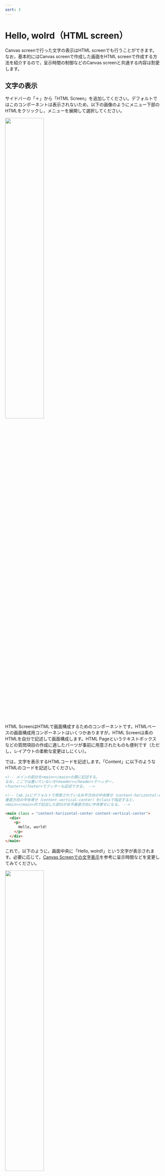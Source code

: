 ```yaml
---
sort: 3
---
```


# Hello, wolrd（HTML screen）
Canvas screenで行った文字の表示はHTML screenでも行うことができます。なお，基本的にはCanvas screenで作成した画面をHTML screenで作成する方法を紹介するので，呈示時間の制御などのCanvas screenと共通する内容は割愛します。

## 文字の表示
サイドバーの「＋」から「HTML Screen」を追加してください。デフォルトではこのコンポーネントは表示されないため，以下の画像のようにメニュー下部のHTMLをクリックし，メニューを展開して選択してください。

<img src='./image/fig4.png' width='50%'>

HTML ScreenはHTMLで画面構成するためのコンポーネントです。HTMLベースの画面構成用コンポーネントはいくつかありますが，HTML Screenは素のHTMLを自分で記述して画面構成します。HTML Pageというテキストボックスなどの質問項目の作成に適したパーツが事前に用意されたものも便利です（ただし，レイアウトの柔軟な変更はしにくい）。


では，文字を表示するHTMLコードを記述します。「Content」に以下のようなHTMLのコードを記述してください。

```html
<!-- メインの部分を<main></main>の間に記述する。
なお，ここでは書いていないが<header></header>でヘッダー，
<footer></footer>でフッターも記述できる。 -->

<!-- lab.jsにデフォルトで用意されている水平方向の中央寄せ（content-horizontal-center）と
垂直方向の中央寄せ（content-vertical-center）をclassで指定すると，
<main></main>内で記述した部分が水平垂直方向に中央寄せになる。 -->

<main class = "content-horizontal-center content-vertical-center">
  <div>
    <p>
      Hello, world!
    </p>
  </div>
</main>
```

これで，以下のように，画面中央に「Hello, wolrd!」という文字が表示されます。必要に応じて，[Canvas Screenでの文字表示](./hello_world_canvas.md)を参考に呈示時間などを変更してみてください。


<img src='./image/fig5.png' width='50%'>


## HTML Screenでは何をやっているのか（省略可）
上記のコードで画面中央に「Hello, wolrd!」と表示される中身はどうなっているのかを少し説明します（HTMLの知識がある方や背景に関心のあまりない方は読み飛ばしてください）。

注意点として，lab.jsにはHTMLで画面を構成するためのレイアウトの指定や定義が既に行われているため，ここでの説明は一般的なHTMLでのページ構成とは少し異なる説明になります。

まず，lab.js BuilderでHTML Screenベースの画面を作成する場合，場面の領域をheader, main, footerの3つに分けて考えます。このうち，headerとfooterはメイン画面ではない上部と下部の領域となるため，省略される場合も多いでしょう。headerとfooterはWordをイメージしていただくとよいかもしれません。mainの部分がメイン画面になります（そのままですが）。

まず，どこからどこまでがメイン場面として画面レイアウトを構成するのかを定義します。`<main>`から始まり，`</main>`までの範囲がメイン画面であることを`<main></main>`のHTMLタグで記述します。`<`と`>`で囲まれた文字列はHTMLタグとして認識されるため，画面には表示されない点に注意してください。

しかし，今回は`<main>`ではなく，`<main class = "content-horizontal-center content-vertical-center">`と記述してます。ここでは`<main>`から`</main>`で囲まれた領域のレイアウトとして`content-horizontal-center`と`content-vertical-center`というclassを指定しています。classとは特定のレイアウトや見た目を予め任意のclass名で定義しておくことで，class名を与えることで，事前に定義したレイアウトに当該要素を変化させるものです。例えば，ファッションで「オフィスカジュアル」と言えば，どのような見た目かがわかるというイメージでしょうか。lab.jsで用意されている`content-horizontal-center`というclassを指定した場合，その要素は水平方向に中央寄せで表示されます。今回は，`content-horizontal-center`と`content-vertical-center`の2つ指定することで，水平方向と垂直方向に中央寄せ（つまり，画面中央寄せ）を実現しています。他のも色々なclassが用意されていますが，詳しくは[こちら](https://labjs.readthedocs.io/en/latest/learn/css/style.html)をご確認ください。

classをうまく利用することでレイアウトや見た目を簡単に制御することができます。例えば，以下のように書き替えると水平方向に右寄せ，垂直方向に中央寄せが実現できます。

```html
<main class = "content-horizontal-right content-vertical-center">
  <div>
    <p>
      Hello, world!
    </p>
  </div>
</main>
```

<img src='./image/fig6.png' width='50%'>

サイドバーの「設定」→「CSS」で自分で新たにclassを定義することも可能です。

`<div></div>`はグループ化するためのタグ`<p></p>`は段落タグになります。詳しくはHTMLに関する資料をご参照ください。

## 見た目の変更

HTMLでは文字サイズや色を比較的簡単に変更することができます。
例えば，以下のように小さい文字サイズから大きなサイズまで変更が可能です。

小さい字
```html
<main class = "content-horizontal-center content-vertical-center">
  <div>
    <!-- style = "font-size:○vh"でフォントサイズを変更する（vhは縦の画面サイズ(Y）を100vhとした時の割合でサイズ指定する方法。画面サイズと刺激の比が環境間で揃う） -->
    <p style = "font-size: 1vh;">
      Hello, world!
    </p>
  </div>
</main>
```

中くらいの字
```html
<main class = "content-horizontal-center content-vertical-center">
  <div>
    <!-- style = "font-size:○vh"でフォントサイズを変更する（vhは縦の画面サイズ(Y）を100vhとした時の割合でサイズ指定する方法。画面サイズと刺激の比が環境間で揃う） -->
    <p style = "font-size: 5vh;">
      Hello, world!
    </p>
  </div>
</main>
```

大きな字
```html
<main class = "content-horizontal-center content-vertical-center">
  <div>
    <!-- style = "font-size:○vh"でフォントサイズを変更する（vhは縦の画面サイズ(Y）を100vhとした時の割合でサイズ指定する方法。画面サイズと刺激の比が環境間で揃う） -->
    <p style = "font-size: 10vh;">
      Hello, world!
    </p>
  </div>
</main>
```

色を変えたい場合は以下のように変更が可能です。

色名で指定
```html
<main class = "content-horizontal-center content-vertical-center">
  <div>
    <!-- style = "color:○○;"で色を変更できる -->
    <p style = "color:tomato;">
      Hello, world!
    </p>
  </div>
</main>
```

RGBで指定
```html
<main class = "content-horizontal-center content-vertical-center">
  <div>
    <!-- style = "color:○○;"で色を変更できる -->
    <p style = "color: #0000ff;">
      Hello, world!
    </p>
  </div>
</main>
```

このように，HTML ScreenはHTMLとCSSでレイアウトや見た目を制御します。レイアウトや見た目を制御したい場合はlab.jsjやJavaScriptではなく，HTMLやCSSについて調べると解決することが多いでしょう。

## デモ＆ソース

ここページで取り上げた内容をまとめたlab.jsのデモとソースファイルは以下の通りです。

 * [デモ](./demo/hello_wordl_html_demo/index.html)
 * [ソース](./data/hello_world_html_demo.json)